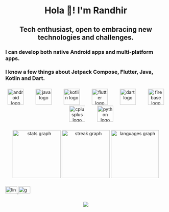 <h1 align="center">Hola 👋! I'm Randhir</h1>

###

<h2 align="center">Tech enthusiast, open to embracing new technologies and challenges.</h2>

###


  <div>
    <h3>I can develop both native Android apps and multi-platform apps.</h3>
    <h3>I know a few things about Jetpack Compose, Flutter, Java, Kotlin and Dart.</h3>
  </div>
  

###

<div align="center">
  <img src="https://cdn.jsdelivr.net/gh/devicons/devicon/icons/android/android-plain-wordmark.svg" height="50" alt="android logo"  />
  <img width="30" />
  <img src="https://cdn.jsdelivr.net/gh/devicons/devicon/icons/java/java-original.svg" height="50" alt="java logo"  />
  <img width="30" />
  <img src="https://cdn.jsdelivr.net/gh/devicons/devicon/icons/kotlin/kotlin-original.svg" height="50" alt="kotlin logo"  />
  <img width="30" />
  <img src="https://cdn.jsdelivr.net/gh/devicons/devicon/icons/flutter/flutter-original.svg" height="50" alt="flutter logo"  />
  <img width="30" />
  <img src="https://cdn.jsdelivr.net/gh/devicons/devicon/icons/dart/dart-original.svg" height="50" alt="dart logo"  />
  <img width="30" />
  <img src="https://cdn.jsdelivr.net/gh/devicons/devicon/icons/firebase/firebase-plain-wordmark.svg" height="50" alt="firebase logo"  />
  <img width="30" />
  <img src="https://cdn.jsdelivr.net/gh/devicons/devicon/icons/cplusplus/cplusplus-plain.svg" height="50" alt="cplusplus logo"  />
  <img width="30" />
  <img src="https://cdn.jsdelivr.net/gh/devicons/devicon/icons/python/python-original.svg" height="50" alt="python logo"  />
</div>

###

<div align="center">
  <img src="https://github-readme-stats.vercel.app/api?username=aaddven&hide_title=true&hide_rank=false&show_icons=true&include_all_commits=true&count_private=true&disable_animations=false&theme=dracula&locale=en&hide_border=false&custom_title=Stats" height="150" alt="stats graph"  />
  <img src="https://streak-stats.demolab.com?user=aaddven&locale=en&mode=daily&theme=dracula&hide_border=false&border_radius=5" height="150" alt="streak graph"  />
  <img src="https://github-readme-stats.vercel.app/api/top-langs?username=aaddven&locale=en&hide_title=true&layout=compact&card_width=320&langs_count=6&theme=aura&hide_border=false" height="150" alt="languages graph"  />
</div>

###

<div align="left">
  <a href="https://linkedin.com/in/randhir-kumar-52ba78195" target="_blank">
    <img src="https://raw.githubusercontent.com/maurodesouza/profile-readme-generator/master/src/assets/icons/social/linkedin/default.svg" width="37" height="22" alt="linkedin logo"  />
  </a>
  <a href="mailto:randhiroct2000@gmail.com" target="_blank">
    <img src="https://raw.githubusercontent.com/maurodesouza/profile-readme-generator/master/src/assets/icons/social/gmail/default.svg" width="37" height="22" alt="gmail logo"  />
  </a>
</div>

###

<div align="center">
  <img src="https://profile-counter.glitch.me/aaddven/count.svg?"  />
</div>
